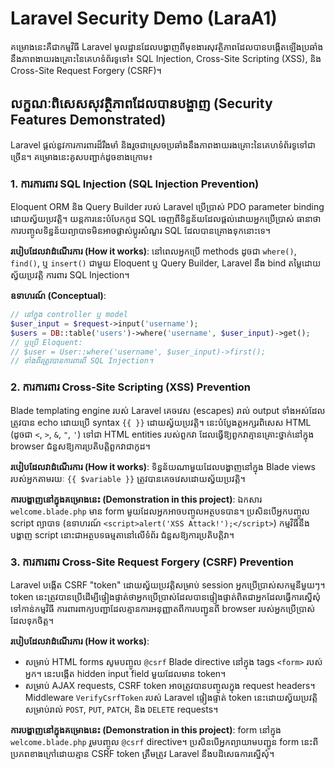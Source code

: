 # Laravel Security Demo (LaraA1)

គម្រោងនេះគឺជាកម្មវិធី Laravel មូលដ្ឋានដែលបង្ហាញពីមុខងារសុវត្ថិភាពដែលបានបង្កើតឡើងប្រឆាំងនឹងភាពងាយរងគ្រោះនៃគេហទំព័រទូទៅ៖ SQL Injection, Cross-Site Scripting (XSS), និង Cross-Site Request Forgery (CSRF)។


## លក្ខណៈពិសេសសុវត្ថិភាពដែលបានបង្ហាញ (Security Features Demonstrated)

Laravel ផ្តល់នូវការការពារដ៏រឹងមាំ និងរួចជាស្រេចប្រឆាំងនឹងភាពងាយរងគ្រោះនៃគេហទំព័រទូទៅជាច្រើន។ គម្រោងនេះគូសបញ្ជាក់ដូចខាងក្រោម៖

### 1. ការការពារ SQL Injection (SQL Injection Prevention)

Eloquent ORM និង Query Builder របស់ Laravel ប្រើប្រាស់ PDO parameter binding ដោយស្វ័យប្រវត្តិ។ យន្តការនេះបំបែកកូដ SQL ចេញពីទិន្នន័យដែលផ្តល់ដោយអ្នកប្រើប្រាស់ ធានាថាការបញ្ចូលទិន្នន័យព្យាបាទមិនអាចផ្លាស់ប្តូរសំណួរ SQL ដែលបានគ្រោងទុកនោះទេ។

**របៀបដែលវាដំណើរការ (How it works)**: នៅពេលអ្នកប្រើ methods ដូចជា `where()`, `find()`, ឬ `insert()` ជាមួយ Eloquent ឬ Query Builder, Laravel នឹង bind តម្លៃដោយស្វ័យប្រវត្តិ ការពារ SQL Injection។

**ឧទាហរណ៍ (Conceptual)**:
```php
// នៅក្នុង controller ឬ model
$user_input = $request->input('username');
$users = DB::table('users')->where('username', $user_input)->get();
// ឬប្រើ Eloquent:
// $user = User::where('username', $user_input)->first();
// ទាំងពីរត្រូវបានការពារពី SQL Injection។
```

### 2. ការការពារ Cross-Site Scripting (XSS) Prevention

Blade templating engine របស់ Laravel គេចវេស (escapes) រាល់ output ទាំងអស់ដែលត្រូវបាន echo ដោយប្រើ syntax `{{ }}` ដោយស្វ័យប្រវត្តិ។ នេះបំប្លែងតួអក្សរពិសេស HTML (ដូចជា `<`, `>`, `&`, `"`, `'`) ទៅជា HTML entities របស់ពួកវា ដែលធ្វើឱ្យពួកវាគ្មានគ្រោះថ្នាក់នៅក្នុង browser ជំនួសឱ្យការប្រតិបត្តិពួកវាជាកូដ។

**របៀបដែលវាដំណើរការ (How it works)**: ទិន្នន័យណាមួយដែលបង្ហាញនៅក្នុង Blade views របស់អ្នកតាមរយៈ `{{ $variable }}` ត្រូវបានគេចវេសដោយស្វ័យប្រវត្តិ។

**ការបង្ហាញនៅក្នុងគម្រោងនេះ (Demonstration in this project)**:
ឯកសារ `welcome.blade.php` មាន form មួយដែលអ្នកអាចបញ្ចូលអត្ថបទបាន។ ប្រសិនបើអ្នកបញ្ចូល script ព្យាបាទ (ឧទាហរណ៍ `<script>alert('XSS Attack!');</script>`) កម្មវិធីនឹងបង្ហាញ script នោះជាអត្ថបទធម្មតានៅលើទំព័រ ជំនួសឱ្យការប្រតិបត្តិវា។

### 3. ការការពារ Cross-Site Request Forgery (CSRF) Prevention

Laravel បង្កើត CSRF "token" ដោយស្វ័យប្រវត្តិសម្រាប់ session អ្នកប្រើប្រាស់សកម្មនីមួយៗ។ token នេះត្រូវបានប្រើដើម្បីផ្ទៀងផ្ទាត់ថាអ្នកប្រើប្រាស់ដែលបានផ្ទៀងផ្ទាត់ពិតជាអ្នកដែលធ្វើការស្នើសុំទៅកាន់កម្មវិធី ការពារពាក្យបញ្ជាដែលគ្មានការអនុញ្ញាតពីការបញ្ជូនពី browser របស់អ្នកប្រើប្រាស់ដែលទុកចិត្ត។

**របៀបដែលវាដំណើរការ (How it works)**:
*   សម្រាប់ HTML forms សូមបញ្ចូល `@csrf` Blade directive នៅក្នុង tags `<form>` របស់អ្នក។ នេះបង្កើត hidden input field មួយដែលមាន token។
*   សម្រាប់ AJAX requests, CSRF token អាចត្រូវបានបញ្ចូលក្នុង request headers។ Middleware `VerifyCsrfToken` របស់ Laravel ផ្ទៀងផ្ទាត់ token នេះដោយស្វ័យប្រវត្តិសម្រាប់រាល់ `POST`, `PUT`, `PATCH`, និង `DELETE` requests។

**ការបង្ហាញនៅក្នុងគម្រោងនេះ (Demonstration in this project)**:
form នៅក្នុង `welcome.blade.php` រួមបញ្ចូល `@csrf` directive។ ប្រសិនបើអ្នកព្យាយាមបញ្ជូន form នេះពីប្រភពខាងក្រៅដោយគ្មាន CSRF token ត្រឹមត្រូវ Laravel នឹងបដិសេធការស្នើសុំ។
